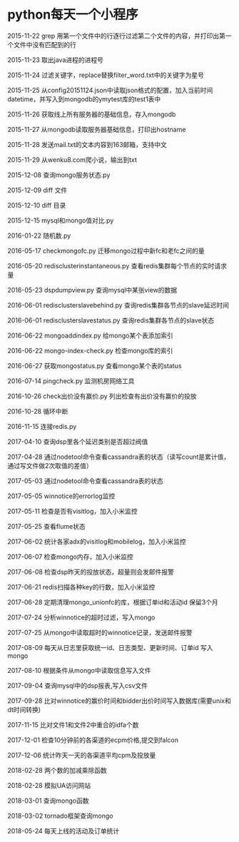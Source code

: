 # python每天一个小程序

2015-11-22 grep 用第一个文件中的行逐行过滤第二个文件的内容，并打印出第一个文件中没有匹配到的行

2015-11-23 取出java进程的进程号

2015-11-24 过滤关键字，replace替换filter_word.txt中的关键字为星号

2015-11-25 从config20151124.json中读取json格式的配置，加入当前时间datetime，并写入到mongodb的ymytest库的test1表中

2015-11-26 获取线上所有服务器的基础信息，存入mongodb

2015-11-27 从mongodb读取服务器基础信息，打印出hostname

2015-11-28 发送mail.txt的文本内容到163邮箱，支持中文

2015-11-29 从wenku8.com爬小说，输出到txt

2015-12-08 查询mongo服务状态.py

2015-12-09 diff 文件

2015-12-10 diff 目录

2015-12-15 mysql和mongo值对比.py

2016-01-22 随机数.py

2016-05-17 checkmongofc.py 迁移mongo过程中新fc和老fc之间的量

2016-05-20 redisclusterinstantaneous.py 查看redis集群每个节点的实时请求量

2016-05-23 dspdumpview.py 查询mysql中某张view的数据

2016-06-01 redisclusterslavebehind.py 查询redis集群各节点的slave延迟时间

2016-06-01 redisclusterslavestatus.py 查询redis集群各节点的slave状态

2016-06-22 mongoaddindex.py 给mongo某个表添加索引

2016-06-22 mongo-index-check.py 检查mongo库的索引

2016-06-27 获取mongostatus.py 查看mongo某个表的status

2016-07-14 pingcheck.py 监测机房网络工具

2016-10-26 check出价没有赢价.py 列出检查有出价没有赢价的投放

2016-10-28 循环中断

2016-11-15 连接redis.py

2017-04-10 查询dsp里各个延迟类别是否超过阀值

2017-04-28 通过nodetool命令查看cassandra表的状态（读写count是累计值，通过写文件做2次取值的差值）

2017-05-03 通过nodetool命令查看cassandra表的状态

2017-05-05 winnotice的errorlog监控

2017-05-11 检查是否有visitlog，加入小米监控

2017-05-25 查看flume状态

2017-06-02 统计各家adx的visitlog和mobilelog，加入小米监控

2017-06-07 检查mongo内存，加入小米监控

2017-06-08 检查dsp昨天的投放状态，超量则会发邮件报警

2017-06-21 redis扫描各种key的行数，加入小米监控

2017-06-28  定期清理mongo_unionfc的库，根据订单id和活动id 保留3个月

2017-07-24  分析winnotice的超时过滤，写入mongo

2017-07-25  从mongo中读取超时的winnotice记录，发送邮件报警

2017-08-09  每天从日志里获取统一id、日志类型、更新时间、订单id 写入mongo

2017-08-10  根据条件从mongo中读取信息写入文件

2017-09-04  查询mysql中的dsp报表,写入csv文件

2017-09-28  比对winnotice的赢价时间和bidder出价时间写入数据库(需要unix和dt时间转换)

2017-11-15  比对文件1和文件2中重合的idfa个数

2017-12-01  检查10分钟前的各渠道的ecpm价格,提交到falcon

2017-12-06  统计昨天一天的各渠道平均cpm及投放量

2018-02-28 两个数的加减乘除函数

2018-02-28 模拟UA访问网站

2018-03-01 查询mongo函数

2018-03-02 tornado框架查询mongo

2018-05-24 每天上线的活动及订单统计
